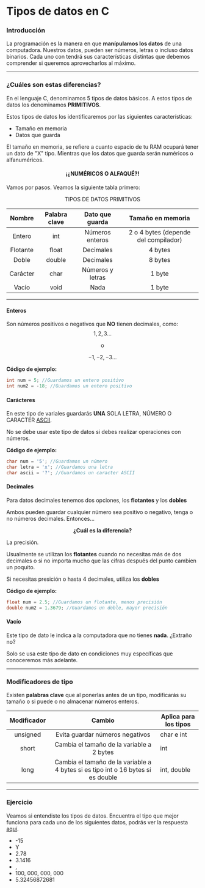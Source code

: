 <h1> Tipos de datos en C </h1>

<h3> Introducción </h3>

La programación es la manera en que **manípulamos los datos** de una computadora.
Nuestros datos, pueden ser números, letras o incluso datos binarios. Cada uno con tendrá sus características distintas que debemos comprender si queremos aprovecharlos al máximo.

<hr>

<h3> ¿Cuáles son estas diferencias? </h3>

En el lenguaje C, denominamos 5 tipos de datos básicos. A estos tipos de datos los denominamos **PRIMITIVOS**.

Estos tipos de datos los identificaremos por las siguientes características:
- Tamaño en memoria
- Datos que guarda

El tamaño en memoria, se refiere a cuanto espacio de tu RAM ocupará tener un dato de "X" tipo. Mientras que los datos que guarda serán numéricos o alfanuméricos.

<h4 align="center"> ¡¿NUMÉRICOS O ALFAQUÉ?! </h4>
Vamos por pasos. Veamos la siguiente tabla primero:


<p align="center"> TIPOS DE DATOS PRIMITIVOS </p>

| **Nombre** | **Palabra clave** | **Dato que guarda** | **Tamaño en memoria** |
|:----------:|:-----------------:|:-------------------:|:---------------------:|
| Entero     |        int        |   Números enteros   | 2 o 4 bytes (depende del compilador)               |
| Flotante   |       float       |      Decimales      | 4 bytes               |
| Doble      |       double      |      Decimales      | 8 bytes               |
| Carácter   |        char       |   Números y letras  | 1 byte                |
| Vacío      |        void       |         Nada        | 1 byte                | 


<hr>

<h4> Enteros </h4>

Son números positivos o negativos que **NO** tienen decimales, como:
$$1, 2, 3...$$

<p align="center"> o </p>

$$ -1, -2, -3...$$

**Código de ejemplo:**
```C
int num = 5; //Guardamos un entero positivo
int num2 = -18; //Guardamos un entero positivo
```

<h4> Carácteres </h4>

En este tipo de variales guardarás **UNA** SOLA LETRA, NÚMERO O CARACTER [ASCII](https://elcodigoascii.com.ar/).

No se debe usar este tipo de datos si debes realizar operaciones con números.

**Código de ejemplo:**
```C
char num = '5'; //Guardamos un número
char letra = 'x'; //Guardamos una letra
char ascii = '?'; //Guardamos un caracter ASCII
```

<h4> Decimales </h4>

Para datos decimales tenemos dos opciones, los **flotantes** y los **dobles**

Ambos pueden guardar cualquier número sea positivo o negativo, tenga o no números decimales. Entonces...

<p align="center">
<b> ¿Cuál es la diferencia? </b>
</p>

La precisión.

Usualmente se utilizan los **flotantes** cuando no necesitas más de dos decimales o si no importa mucho que las cifras después del punto cambien un poquito.

Si necesitas presición o hasta 4 decimales, utiliza los **dobles**

**Código de ejemplo:**
```C
float num = 2.5; //Guardamos un flotante, menos precisión
double num2 = 1.3679; //Guardamos un doble, mayor precisión
```

<h4> Vacío </h4>

Este tipo de dato le indica a la computadora que no tienes **nada**. ¿Extraño no?

Solo se usa este tipo de dato en condiciones muy específicas que conoceremos más adelante.

<hr>

<h3> Modificadores de tipo </h3>

Existen **palabras clave** que al ponerlas antes de un tipo, modificarás su tamaño o si puede o no almacenar números enteros.

| **Modificador** |                                    **Cambio**                                    | **Aplica para los tipos** |
|:---------------:|:--------------------------------------------------------------------------------:|---------------------------|
| unsigned        | Evita guardar números negativos                                                  | char e int |
| short           | Cambia el tamaño de la variable a 2 bytes                                        | int                       |
| long            | Cambia el tamaño de la variable a 4 bytes si es tipo int o 16 bytes si es double | int, double               |
 
<hr>

<h3> Ejercicio </h3>

Veamos si entendiste los tipos de datos.
Encuentra el tipo que mejor funciona para cada uno de los siguientes datos, podrás ver la respuesta [aquí](https://github.com/DIRM2705/C-desde-0/blob/N1/Nivel%201/Tipos%20de%20datos/ejercicios.c).

- -15
- Y
- 2.78
- 3.1416
- ,
- 100, 000, 000, 000
- 5.32456872681
